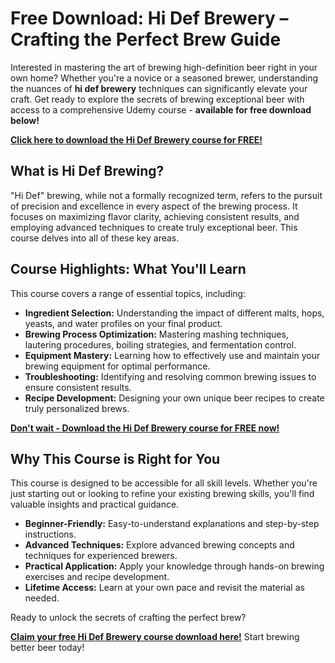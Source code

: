 # Free Download: Hi Def Brewery – Crafting the Perfect Brew Guide

Interested in mastering the art of brewing high-definition beer right in your own home? Whether you're a novice or a seasoned brewer, understanding the nuances of **hi def brewery** techniques can significantly elevate your craft. Get ready to explore the secrets of brewing exceptional beer with access to a comprehensive Udemy course - **available for free download below!**

[**Click here to download the Hi Def Brewery course for FREE!**](https://udemywork.com/hi-def-brewery)

## What is Hi Def Brewing?

"Hi Def" brewing, while not a formally recognized term, refers to the pursuit of precision and excellence in every aspect of the brewing process. It focuses on maximizing flavor clarity, achieving consistent results, and employing advanced techniques to create truly exceptional beer. This course delves into all of these key areas.

## Course Highlights: What You'll Learn

This course covers a range of essential topics, including:

*   **Ingredient Selection:** Understanding the impact of different malts, hops, yeasts, and water profiles on your final product.
*   **Brewing Process Optimization:** Mastering mashing techniques, lautering procedures, boiling strategies, and fermentation control.
*   **Equipment Mastery:** Learning how to effectively use and maintain your brewing equipment for optimal performance.
*   **Troubleshooting:** Identifying and resolving common brewing issues to ensure consistent results.
*   **Recipe Development:** Designing your own unique beer recipes to create truly personalized brews.

[**Don't wait - Download the Hi Def Brewery course for FREE now!**](https://udemywork.com/hi-def-brewery)

## Why This Course is Right for You

This course is designed to be accessible for all skill levels. Whether you're just starting out or looking to refine your existing brewing skills, you'll find valuable insights and practical guidance.

*   **Beginner-Friendly:** Easy-to-understand explanations and step-by-step instructions.
*   **Advanced Techniques:** Explore advanced brewing concepts and techniques for experienced brewers.
*   **Practical Application:** Apply your knowledge through hands-on brewing exercises and recipe development.
*   **Lifetime Access:** Learn at your own pace and revisit the material as needed.

Ready to unlock the secrets of crafting the perfect brew?

**[Claim your free Hi Def Brewery course download here!](https://udemywork.com/hi-def-brewery)** Start brewing better beer today!
